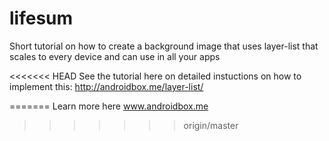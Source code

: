 # lifesum
Short tutorial on how to create a background image that uses layer-list that scales to every device and can use in all your apps

<<<<<<< HEAD
See the tutorial here on detailed instuctions on how to implement this:
http://androidbox.me/layer-list/


=======
Learn more here www.androidbox.me
>>>>>>> origin/master
